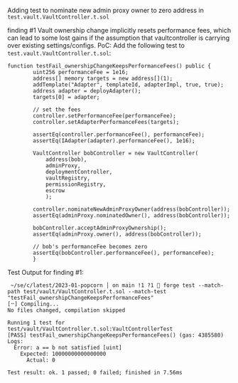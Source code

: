 Adding test to nominate new admin proxy owner to zero address in `test.vault.VaultController.t.sol`

finding #1
Vault ownership change implicitly resets performance fees, which can lead to some lost gains if the assumption that vaultcontroller is carrying over existing settings/configs.
PoC: 
Add the following test to `test.vault.VaultController.t.sol`:
```
function testFail_ownershipChangeKeepsPerformanceFees() public {      
        uint256 performanceFee = 1e16;
        address[] memory targets = new address[](1);
        addTemplate("Adapter", templateId, adapterImpl, true, true);
        address adapter = deployAdapter();
        targets[0] = adapter;

        // set the fees    
        controller.setPerformanceFee(performanceFee);
        controller.setAdapterPerformanceFees(targets);

        assertEq(controller.performanceFee(), performanceFee);      
        assertEq(IAdapter(adapter).performanceFee(), 1e16);

        VaultController bobController = new VaultController( 
            address(bob), 
            adminProxy, 
            deploymentController,
            vaultRegistry, 
            permissionRegistry, 
            escrow
            );
        
        controller.nominateNewAdminProxyOwner(address(bobController)); 
        assertEq(adminProxy.nominatedOwner(), address(bobController)); 

        bobController.acceptAdminProxyOwnership(); 
        assertEq(adminProxy.owner(), address(bobController));
        
        // bob's performanceFee becomes zero
        assertEq(bobController.performanceFee(), performanceFee);                           
        }
 ```
Test Output for finding #1:
```
 ~/se/c/latest/2023-01-popcorn │ on main !1 ?1  forge test --match-path test/vault/VaultController.t.sol --match-test "testFail_ownershipChangeKeepsPerformanceFees"
[⠒] Compiling...
No files changed, compilation skipped

Running 1 test for test/vault/VaultController.t.sol:VaultControllerTest
[PASS] testFail_ownershipChangeKeepsPerformanceFees() (gas: 4385580)
Logs:
  Error: a == b not satisfied [uint]
    Expected: 10000000000000000
      Actual: 0

Test result: ok. 1 passed; 0 failed; finished in 7.56ms
```